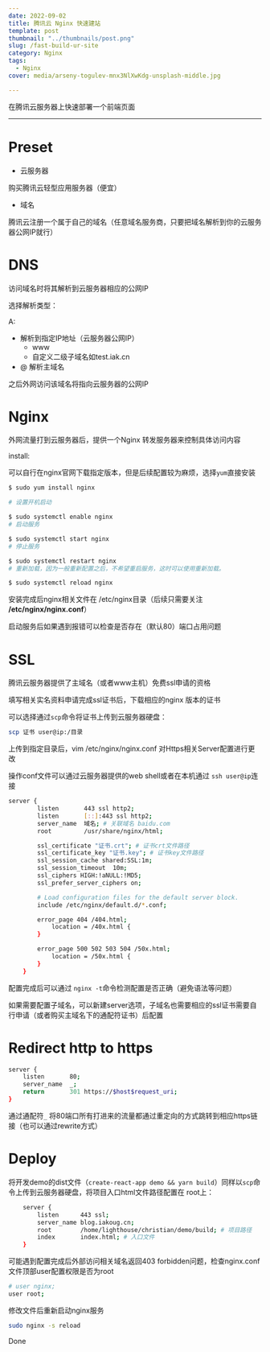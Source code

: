 ```yaml
---
date: 2022-09-02
title: 腾讯云 Nginx 快速建站
template: post
thumbnail: "../thumbnails/post.png"
slug: /fast-build-ur-site
category: Nginx
tags:
  - Nginx
cover: media/arseny-togulev-mnx3NlXwKdg-unsplash-middle.jpg

---
```


在腾讯云服务器上快速部署一个前端页面

---

# Preset

- 云服务器

购买腾讯云轻型应用服务器（便宜）

- 域名

腾讯云注册一个属于自己的域名（任意域名服务商，只要把域名解析到你的云服务器公网IP就行）

# DNS

访问域名时将其解析到云服务器相应的公网IP



选择解析类型：

  A:

  - 解析到指定IP地址（云服务器公网IP）
      - www
      - 自定义二级子域名如test.iak.cn
  - @ 解析主域名



之后外网访问该域名将指向云服务器的公网IP

# Nginx

外网流量打到云服务器后，提供一个Nginx 转发服务器来控制具体访问内容



install:

可以自行在nginx官网下载指定版本，但是后续配置较为麻烦，选择`yum`直接安装

```Bash
$ sudo yum install nginx

# 设置开机启动

$ sudo systemctl enable nginx
# 启动服务

$ sudo systemctl start nginx
# 停止服务

$ sudo systemctl restart nginx
# 重新加载，因为一般重新配置之后，不希望重启服务，这时可以使用重新加载。

$ sudo systemctl reload nginx

```

安装完成后nginx相关文件在 /etc/nginx目录（后续只需要关注 **/etc/nginx/nginx.conf**）

启动服务后如果遇到报错可以检查是否存在（默认80）端口占用问题

# SSL

腾讯云服务器提供了主域名（或者www主机）免费ssl申请的资格



填写相关实名资料申请完成ssl证书后，下载相应的nginx 版本的证书

可以选择通过`scp`命令将证书上传到云服务器硬盘：

```Bash
scp 证书 user@ip:/目录
```

上传到指定目录后，vim /etc/nginx/nginx.conf 对Https相关Server配置进行更改

操作conf文件可以通过云服务器提供的web shell或者在本机通过 `ssh user@ip`连接

```Bash
server {
        listen       443 ssl http2;
        listen       [::]:443 ssl http2;
        server_name  域名; # 关联域名 baidu.com
        root         /usr/share/nginx/html;

        ssl_certificate "证书.crt"; # 证书crt文件路径
        ssl_certificate_key "证书.key"; # 证书key文件路径
        ssl_session_cache shared:SSL:1m;
        ssl_session_timeout  10m;
        ssl_ciphers HIGH:!aNULL:!MD5;
        ssl_prefer_server_ciphers on;

        # Load configuration files for the default server block.
        include /etc/nginx/default.d/*.conf;

        error_page 404 /404.html;
            location = /40x.html {
        }

        error_page 500 502 503 504 /50x.html;
            location = /50x.html {
        }
    }


```

配置完成后可以通过 `nginx -t`命令检测配置是否正确（避免语法等问题）

如果需要配置子域名，可以新建server选项，子域名也需要相应的ssl证书需要自行申请（或者购买主域名下的通配符证书）后配置



# Redirect http to https

```Bash
server {
    listen       80;
    server_name  _;
    return       301 https://$host$request_uri;
}
```

通过通配符`_` 将80端口所有打进来的流量都通过重定向的方式跳转到相应https链接（也可以通过rewrite方式）



# Deploy

将开发demo的dist文件（`create-react-app demo && yarn build`）同样以`scp`命令上传到云服务器硬盘，将项目入口html文件路径配置在 root上：

```Bash
    server {
        listen      443 ssl;
        server_name blog.iakoug.cn;
        root        /home/lighthouse/christian/demo/build; # 项目路径
        index       index.html; # 入口文件
    }

```

可能遇到配置完成后外部访问相关域名返回403 forbidden问题，检查nginx.conf文件顶部user配置权限是否为root

```Bash
# user nginx;
user root;
```

修改文件后重新启动nginx服务

```Bash
sudo nginx -s reload
```



Done